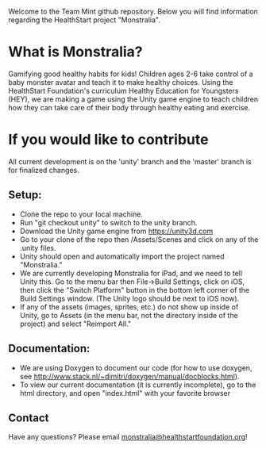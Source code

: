 Welcome to the Team Mint github repository.  Below you will find information regarding the HealthStart project "Monstralia".

# What is Monstralia?
Gamifying good healthy habits for kids! Children ages 2-6 take control of a baby monster avatar and teach it to make healthy choices. Using the HealthStart Foundation's curriculum Healthy Education for Youngsters (HEY), we are making a game using the Unity game engine to teach children how they can take care of their body through healthy eating and exercise.

# If you would like to contribute
All current development is on the 'unity' branch and the 'master' branch is for finalized changes.

## Setup:
* Clone the repo to your local machine.
* Run "git checkout unity" to switch to the unity branch.
* Download the Unity game engine from https://unity3d.com
* Go to your clone of the repo then /Assets/Scenes and click on any of the .unity files.
* Unity should open and automatically import the project named "Monstralia."
* We are currently developing Monstralia for iPad, and we need to tell Unity this. Go to the menu bar then File->Build Settings, click on iOS, then click the "Switch Platform" button in the bottom left corner of the Build Settings window. (The Unity logo should be next to iOS now).
* If any of the assets (images, sprites, etc.) do not show up inside of Unity, go to Assets (in the menu bar, not the directory inside of the project) and select "Reimport All."

## Documentation:
* We are using Doxygen to document our code (for how to use doxygen, see http://www.stack.nl/~dimitri/doxygen/manual/docblocks.html). 
* To view our current documentation (it is currently incomplete), go to the html directory, and open "index.html" with your favorite browser

## Contact
Have any questions? Please email monstralia@healthstartfoundation.org!
